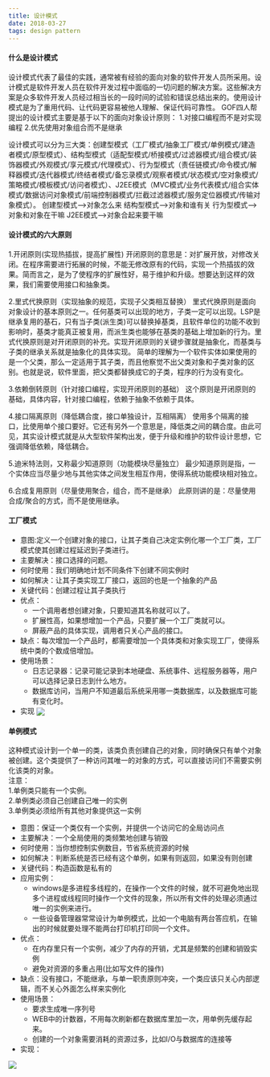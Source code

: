```yaml
---
title: 设计模式
date: 2018-03-27  
tags: design pattern
---
```

#### 什么是设计模式
  设计模式代表了最佳的实践，通常被有经验的面向对象的软件开发人员所采用。设计模式是软件开发人员在软件开发过程中面临的一切问题的解决方案。这些解决方案是众多软件开发人员经过相当长的一段时间的试验和错误总结出来的。使用设计模式是为了重用代码、让代码更容易被他人理解、保证代码可靠性。
  GOF四人帮提出的设计模式主要是基于以下的面向对象设计原则：
  1.对接口编程而不是对实现编程
  2.优先使用对象组合而不是继承
  
  设计模式可以分为三大类：创建型模式（工厂模式/抽象工厂模式/单例模式/建造者模式/原型模式）、结构型模式（适配型模式/桥接模式/过滤器模式/组合模式/装饰器模式/外观模式/享元模式/代理模式）、行为型模式（责任链模式/命令模式/解释器模式/迭代器模式/终结者模式/备忘录模式/观察者模式/状态模式/空对象模式/策略模式/模板模式/访问者模式）、J2EE模式（MVC模式/业务代表模式/组合实体模式/数据访问对象模式/前端控制器模式/拦截过滤器模式/服务定位器模式/传输对象模式）。
  创建型模式-->对象怎么来
  结构型模式-->对象和谁有关
  行为型模式-->对象和对象在干嘛
  J2EE模式-->对象合起来要干嘛
  
#### 设计模式的六大原则
1.开闭原则(实现热插拔，提高扩展性)
  开闭原则的意思是：对扩展开放，对修改关闭。在程序需要进行拓展的时候，不能无修改原有的代码，实现一个热插拔的效果。简而言之，是为了使程序的扩展性好，易于维护和升级。想要达到这样的效果，我们需要使用接口和抽象类。
  
2.里式代换原则（实现抽象的规范，实现子父类相互替换）
  里式代换原则是面向对象设计的基本原则之一。任何基类可以出现的地方，子类一定可以出现。LSP是继承复用的基石，只有当子类(派生类)可以替换掉基类，且软件单位的功能不收到影响时，基类才能真正被复用，而派生类也能够在基类的基础上增加新的行为。里式代换原则是对开闭原则的补充。实现开闭原则的关键步骤就是抽象化，而基类与子类的继承关系就是抽象化的具体实现。
简单的理解为一个软件实体如果使用的是一个父类，那么一定适用于其子类，而且他察觉不出父类对象和子类对象的区别。也就是说，软件里面，把父类都替换成它的子类，程序的行为没有变化。
  
 3.依赖倒转原则（针对接口编程，实现开闭原则的基础）
   这个原则是开闭原则的基础，具体内容，针对接口编程，依赖于抽象不依赖于具体。
   
 4.接口隔离原则（降低耦合度，接口单独设计，互相隔离）
   使用多个隔离的接口，比使用单个接口要好。它还有另外一个意思是，降低类之间的耦合度。由此可见，其实设计模式就是从大型软件架构出发，便于升级和维护的软件设计思想，它强调降低依赖，降低耦合。
   
 5.迪米特法则，又称最少知道原则（功能模块尽量独立）
   最少知道原则是指，一个实体应当尽量少地与其他实体之间发生相互作用，使得系统功能模块相对独立。
   
 6.合成复用原则（尽量使用聚合，组合，而不是继承）
   此原则讲的是：尽量使用合成/聚合的方式，而不是使用继承。
   
#### 工厂模式
- 意图:定义一个创建对象的接口，让其子类自己决定实例化哪一个工厂类，工厂模式使其创建过程延迟到子类进行。
- 主要解决：接口选择的问题。
- 何时使用：我们明确地计划不同条件下创建不同实例时
- 如何解决：让其子类实现工厂接口，返回的也是一个抽象的产品
- 关键代码：创建过程让其子类执行
- 优点：
  + 一个调用者想创建对象，只要知道其名称就可以了。
  + 扩展性高，如果想增加一个产品，只要扩展一个工厂类就可以。
  + 屏蔽产品的具体实现，调用者只关心产品的接口。
- 缺点：每次增加一个产品时，都需要增加一个具体类和对象实现工厂，使得系统中类的个数成倍增加。
- 使用场景：
  + 日志记录器：记录可能记录到本地硬盘、系统事件、远程服务器等，用户可以选择记录日志到什么地方。
  + 数据库访问，当用户不知道最后系统采用哪一类数据库，以及数据库可能有变化时。
- 实现
  <img src="http://oo8ieb5e5.bkt.clouddn.com/image/vps/factory_design_pattern.jpg" align="center" />
  
#### 单例模式
  这种模式设计到一个单一的类，该类负责创建自己的对象，同时确保只有单个对象被创建。这个类提供了一种访问其唯一的对象的方式，可以直接访问们不需要实例化该类的对象。  
  注意：  
    1.单例类只能有一个实例。  
    2.单例类必须自己创建自己唯一的实例  
    3.单例类必须给所有其他对象提供这一实例
   
- 意图：保证一个类仅有一个实例，并提供一个访问它的全局访问点
- 主要解决：一个全局使用的类频繁地创建与销毁
- 何时使用：当你想控制实例数目，节省系统资源的时候
- 如何解决：判断系统是否已经有这个单例，如果有则返回，如果没有则创建
- 关键代码：构造函数是私有的
- 应用实例：
  + windows是多进程多线程的，在操作一个文件的时候，就不可避免地出现多个进程或线程同时操作一个文件的现象，所以所有文件的处理必须通过唯一的实例来进行。
  + 一些设备管理器常常设计为单例模式，比如一个电脑有两台答应机，在输出的时候就要处理不能两台打印机打印同一个文件。
- 优点：
  + 在内存里只有一个实例，减少了内存的开销，尤其是频繁的创建和销毁实例
  + 避免对资源的多重占用(比如写文件的操作)
- 缺点：没有接口，不能继承，与单一职责原则冲突，一个类应该只关心内部逻辑，而不关心外面怎么样来实例化
- 使用场景：
  + 要求生成唯一序列号
  + WEB中的计数器，不用每次刷新都在数据库里加一次，用单例先缓存起来。
  + 创建的一个对象需要消耗的资源过多，比如I/O与数据库的连接等
- 实现：
<img src="http://oo8ieb5e5.bkt.clouddn.com/image/vps/singleton_pattern_uml_diagram.jpg" align="center" />